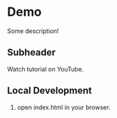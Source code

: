 # Demo

Some description!

## Subheader

Watch tutorial on YouTube.

## Local Development

1. open index.html in your browser.